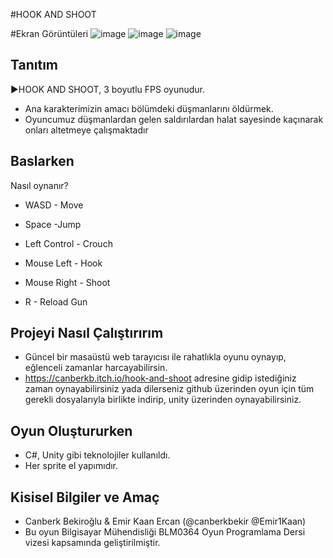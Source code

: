 
#HOOK AND SHOOT

#Ekran Görüntüleri
![image](https://user-images.githubusercontent.com/29103642/143787648-ea0be648-eddf-45af-9f1b-e29010d5e5f1.png)
![image](https://user-images.githubusercontent.com/29103642/143787667-74729dcd-7fd0-49f4-86d0-2e3d1e03d6b8.png)
![image](https://user-images.githubusercontent.com/29103642/143787622-55874d2b-53d1-410c-a9ab-068fa7736093.png)

## Tanıtım
►HOOK AND SHOOT, 3 boyutlu FPS oyunudur.
- Ana karakterimizin amacı bölümdeki düşmanlarını öldürmek. 
- Oyuncumuz düşmanlardan gelen saldırılardan halat sayesinde kaçınarak onları altetmeye çalışmaktadır



## Baslarken
 Nasıl oynanır?
 
- WASD - Move

- Space -Jump

- Left Control - Crouch

- Mouse Left - Hook

- Mouse Right - Shoot

- R - Reload Gun


## Projeyi Nasıl Çalıştırırım
- Güncel bir masaüstü web tarayıcısı ile rahatlıkla oyunu oynayıp, eğlenceli zamanlar harcayabilirsin.
- https://canberkb.itch.io/hook-and-shoot adresine gidip istediğiniz zaman oynayabilirsiniz yada dilerseniz github üzerinden oyun için tüm gerekli dosyalarıyla birlikte indirip, unity üzerinden oynayabilirsiniz.



## Oyun Oluştururken
- C#, Unity gibi teknolojiler kullanıldı.
- Her sprite el yapımıdır.

## Kisisel Bilgiler ve Amaç
- Canberk Bekiroğlu & Emir Kaan Ercan (@canberkbekir @Emir1Kaan)
- Bu oyun Bilgisayar Mühendisliği BLM0364 Oyun Programlama Dersi vizesi kapsamında geliştirilmiştir.
